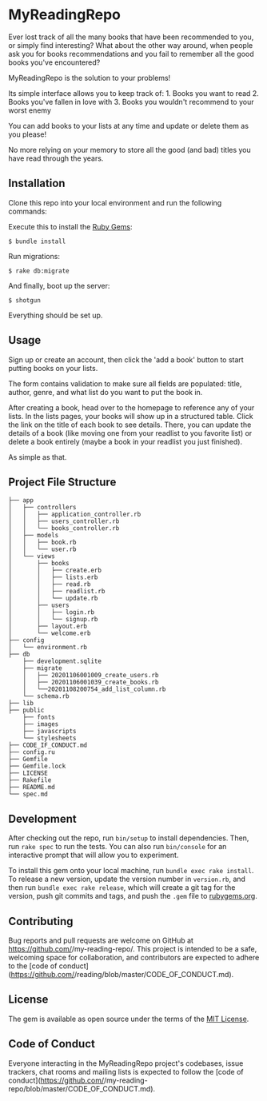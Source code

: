 # MyReadingRepo

Ever lost track of all the many books that have been recommended to you, or simply find interesting? What about the other way around, when people ask you for books recommendations and you fail to remember all the good books you've encountered?

MyReadingRepo is the solution to your problems!

Its simple interface allows you to keep track of:
    1. Books you want to read
    2. Books you've fallen in love with
    3. Books you wouldn't recommend to your worst enemy

You can add books to your lists at any time and update or delete them as you please!

No more relying on your memory to store all the good (and bad) titles you have read through the years.

## Installation

Clone this repo into your local environment and run the following commands:

Execute this to install the [Ruby Gems](https://rubygems.org/):

    $ bundle install

Run migrations:

    $ rake db:migrate 

And finally, boot up the server:

    $ shotgun

Everything should be set up.


## Usage

Sign up or create an account, then click the 'add a book' button to start putting books on your lists.

The form contains validation to make sure all fields are populated: title, author, genre, and what list do you want to put the book in.

After creating a book, head over to the homepage to reference any of your lists. In the lists pages, your books will show up in a structured table. Click the link on the title of each book to see details. There, you can update the details of a book (like moving one from your readlist to you favorite list) or delete a book entirely (maybe a book in your readlist you just finished).

As simple as that.

## Project File Structure
```
├── app
│   ├── controllers
│   │   ├── application_controller.rb
│   │   ├── users_controller.rb
│   │   └── books_controller.rb
│   ├── models
│   │   ├── book.rb
│   │   └── user.rb
│   └── views
│       ├── books
│       │   ├── create.erb
│       │   ├── lists.erb
│       │   ├── read.rb
│       │   ├── readlist.rb
│       │   └── update.rb
│       ├── users
│       │   ├── login.rb
│       │   └── signup.rb
│       ├── layout.erb
│       └── welcome.erb
├── config
│   └── environment.rb
├── db
    ├── development.sqlite
    ├── migrate
    │   ├── 20201106001009_create_users.rb
    │   ├── 20201106001039_create_books.rb
    │   └──20201108200754_add_list_column.rb
    └── schema.rb
├── lib
├── public
    ├── fonts
    ├── images
    ├── javascripts
    └── stylesheets
├── CODE_IF_CONDUCT.md
├── config.ru
├── Gemfile
├── Gemfile.lock
├── LICENSE
├── Rakefile
├── README.md
└── spec.md
```

## Development

After checking out the repo, run `bin/setup` to install dependencies. Then, run `rake spec` to run the tests. You can also run `bin/console` for an interactive prompt that will allow you to experiment.

To install this gem onto your local machine, run `bundle exec rake install`. To release a new version, update the version number in `version.rb`, and then run `bundle exec rake release`, which will create a git tag for the version, push git commits and tags, and push the `.gem` file to [rubygems.org](https://rubygems.org).

## Contributing

Bug reports and pull requests are welcome on GitHub at https://github.com/<github username>/my-reading-repo/. This project is intended to be a safe, welcoming space for collaboration, and contributors are expected to adhere to the [code of conduct](https://github.com/<github username>/reading/blob/master/CODE_OF_CONDUCT.md).


## License

The gem is available as open source under the terms of the [MIT License](https://opensource.org/licenses/MIT).

## Code of Conduct

Everyone interacting in the MyReadingRepo project's codebases, issue trackers, chat rooms and mailing lists is expected to follow the [code of conduct](https://github.com/<github username>/my-reading-repo/blob/master/CODE_OF_CONDUCT.md).
